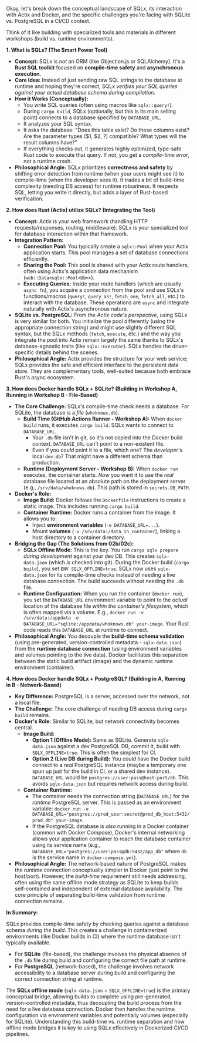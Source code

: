 Okay, let's break down the conceptual landscape of SQLx, its interaction with Actix and Docker, and the specific challenges you're facing with SQLite vs. PostgreSQL in a CI/CD context.

Think of it like building with specialized tools and materials in different workshops (build vs. runtime environments).

**1. What is SQLx? (The Smart Power Tool)**

*   **Concept:** SQLx is *not* an ORM (like Objection.js or SQLAlchemy). It's a **Rust SQL toolkit** focused on **compile-time safety** and **asynchronous execution**.
*   **Core Idea:** Instead of just sending raw SQL strings to the database at runtime and hoping they're correct, SQLx *verifies your SQL queries against your actual database schema during compilation*.
*   **How it Works (Conceptually):**
    *   You write SQL queries (often using macros like `sqlx::query!`).
    *   During `cargo build`, SQLx (optionally, but this is its main selling point) connects to a database specified by `DATABASE_URL`.
    *   It analyzes your SQL syntax.
    *   It asks the database: "Does this table exist? Do these columns exist? Are the parameter types ($1, $2, ?) compatible? What types will the result columns have?"
    *   If everything checks out, it generates highly optimized, type-safe Rust code to execute that query. If not, you get a *compile-time error*, not a runtime crash.
*   **Philosophical Angle:** SQLx prioritizes **correctness and safety** by shifting error detection from runtime (when your users might see it) to compile-time (when the developer sees it). It trades a bit of build-time complexity (needing DB access) for runtime robustness. It respects SQL, letting you write it directly, but adds a layer of Rust-based verification.

**2. How does Rust (Actix) utilize SQLx? (Integrating the Tool)**

*   **Concept:** Actix is your web framework (handling HTTP requests/responses, routing, middleware). SQLx is your specialized tool for database interaction within that framework.
*   **Integration Pattern:**
    *   **Connection Pool:** You typically create a `sqlx::Pool` when your Actix application starts. This pool manages a set of database connections efficiently.
    *   **Sharing the Pool:** This pool is shared with your Actix route handlers, often using Actix's application data mechanism (`web::Data<sqlx::Pool<Db>>`).
    *   **Executing Queries:** Inside your route handlers (which are usually `async fn`), you acquire a connection from the pool and use SQLx's functions/macros (`query!`, `query_as!`, `fetch_one`, `fetch_all`, etc.) to interact with the database. These operations are `async` and integrate naturally with Actix's asynchronous nature.
*   **SQLite vs. PostgreSQL:** From the *Actix code's perspective*, using SQLx is very similar for both. You initialize the pool differently (using the appropriate connection string) and might use slightly different SQL syntax, but the SQLx methods (`fetch`, `execute`, etc.) and the way you integrate the pool into Actix remain largely the same thanks to SQLx's database-agnostic traits (like `sqlx::Executor`). SQLx handles the driver-specific details behind the scenes.
*   **Philosophical Angle:** Actix provides the structure for your web service; SQLx provides the safe and efficient interface to the persistent data store. They are complementary tools, well-suited because both embrace Rust's async ecosystem.

**3. How does Docker handle SQLx + SQLite? (Building in Workshop A, Running in Workshop B - File-Based)**

*   **The Core Challenge:** SQLx's compile-time check needs a database. For SQLite, the database is a *file* (`whoknows.db`).
    *   **Build Time (GitHub Actions Runner - Workshop A):** When `docker build` runs, it executes `cargo build`. SQLx wants to connect to `DATABASE_URL`.
        *   Your `.db` file isn't in git, so it's not copied into the Docker build context. `DATABASE_URL` can't point to a non-existent file.
        *   Even if you *could* point it to a file, which one? The *developer's* local `dev.db`? That might have a different schema than production.
    *   **Runtime (Deployment Server - Workshop B):** When `docker run` executes, the container starts. *Now* you want it to use the *real* database file located at an absolute path on the deployment server (e.g., `/srv/data/whoknows.db`). This path is stored in `secrets.DB_PATH`.
*   **Docker's Role:**
    *   **Image Build:** Docker follows the `Dockerfile` instructions to create a static image. This includes running `cargo build`.
    *   **Container Runtime:** Docker runs a container from the image. It allows you to:
        *   Inject **environment variables** (`-e DATABASE_URL=...`).
        *   Mount **volumes** (`-v /srv/data:/data_in_container`), linking a host directory to a container directory.
*   **Bridging the Gap (The Solutions from 02b/02c):**
    *   **SQLx Offline Mode:** This is the key. You run `cargo sqlx prepare` *during development* against your dev DB. This creates `sqlx-data.json` (which *is* checked into git). During the Docker build (`cargo build`), you set `ENV SQLX_OFFLINE=true`. SQLx now uses `sqlx-data.json` for its compile-time checks instead of needing a live database connection. The build succeeds without needing the `.db` file.
    *   **Runtime Configuration:** When you run the container (`docker run`), you set the `DATABASE_URL` environment variable to point to the *actual* location of the database file *within the container's filesystem*, which is often mapped via a volume. E.g., `docker run -v /srv/data:/appdata -e DATABASE_URL="sqlite:/appdata/whoknows.db" your-image`. Your Rust code reads this `DATABASE_URL` at runtime to connect.
*   **Philosophical Angle:** You decouple the **build-time schema validation** (using pre-generated, version-controlled metadata - `sqlx-data.json`) from the **runtime database connection** (using environment variables and volumes pointing to the live data). Docker facilitates this separation between the static build artifact (image) and the dynamic runtime environment (container).

**4. How does Docker handle SQLx + PostgreSQL? (Building in A, Running in B - Network-Based)**

*   **Key Difference:** PostgreSQL is a server, accessed over the network, not a local file.
*   **The Challenge:** The core challenge of needing DB access during `cargo build` remains.
*   **Docker's Role:** Similar to SQLite, but network connectivity becomes central.
    *   **Image Build:**
        *   **Option 1 (Offline Mode):** Same as SQLite. Generate `sqlx-data.json` against a dev PostgreSQL DB, commit it, build with `SQLX_OFFLINE=true`. This is often the simplest for CI.
        *   **Option 2 (Live DB during Build):** You *could* have the Docker build connect to a *real* PostgreSQL instance (maybe a temporary one spun up just for the build in CI, or a shared dev instance). `DATABASE_URL` would be `postgres://user:pass@host:port/db`. This avoids `sqlx-data.json` but requires network access during build.
    *   **Container Runtime:**
        *   The container needs the connection string (`DATABASE_URL`) for the *runtime* PostgreSQL server. This is passed as an environment variable: `docker run -e DATABASE_URL="postgres://prod_user:secret@prod_db_host:5432/prod_db" your-image`.
        *   If the PostgreSQL database is *also* running in a Docker container (common with Docker Compose), Docker's internal networking allows your application container to reach the database container using its service name (e.g., `DATABASE_URL="postgres://user:pass@db:5432/app_db"` where `db` is the service name in `docker-compose.yml`).
*   **Philosophical Angle:** The network-based nature of PostgreSQL makes the *runtime* connection conceptually simpler in Docker (just point to the host/port). However, the *build-time* requirement still needs addressing, often using the same offline mode strategy as SQLite to keep builds self-contained and independent of external database availability. The core principle of separating build-time validation from runtime connection remains.

**In Summary:**

SQLx provides compile-time safety by checking queries against a database schema *during the build*. This creates a challenge in containerized environments (like Docker builds in CI) where the runtime database isn't typically available.

*   For **SQLite** (file-based), the challenge involves the physical absence of the `.db` file during build and configuring the correct file path at runtime.
*   For **PostgreSQL** (network-based), the challenge involves network accessibility to a database server during build and configuring the correct connection string at runtime.

The **SQLx offline mode** (`sqlx-data.json` + `SQLX_OFFLINE=true`) is the primary conceptual bridge, allowing builds to complete using pre-generated, version-controlled metadata, thus decoupling the build process from the need for a live database connection. Docker then handles the runtime configuration via environment variables and potentially volumes (especially for SQLite). Understanding this build-time vs. runtime separation and how offline mode bridges it is key to using SQLx effectively in Dockerized CI/CD pipelines.
